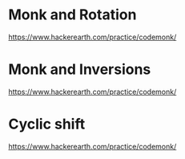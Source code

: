 # Monk and Rotation
https://www.hackerearth.com/practice/codemonk/
# Monk and Inversions
https://www.hackerearth.com/practice/codemonk/
# Cyclic shift
https://www.hackerearth.com/practice/codemonk/
